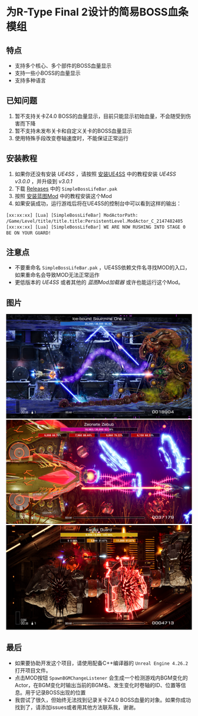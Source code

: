 # 为R-Type Final 2设计的简易BOSS血条模组

## 特点
- 支持多个核心、多个部件的BOSS血量显示
- 支持一些小BOSS的血量显示
- 支持多种语言

## 已知问题
1. 暂不支持关卡Z4.0 BOSS的血量显示，目前只能显示初始血量，不会随受到伤害而下降
2. 暂不支持未发布关卡和自定义关卡的BOSS血量显示
3. 使用特殊手段改变卷轴速度时，不能保证正常运行

## 安装教程
1. 如果你还没有安装 *UE4SS* ，请按照 [安装UE4SS](https://github.com/BLACKujira/RTF2ModdingGuide/blob/master/Chapter1_TheBasics/zhs/%E5%AE%89%E8%A3%85UE4SS.md) 中的教程安装 *UE4SS v3.0.0* ，并升级到 *v3.0.1*
2. 下载 [Releases](https://github.com/BLACKujira/SimpleBossLifeBarMod/releases) 中的 `SimpleBossLifeBar.pak`
3. 按照 [安装蓝图Mod](https://github.com/BLACKujira/RTF2ModdingGuide/blob/master/Chapter1_TheBasics/zhs/%E5%AE%89%E8%A3%85%E8%93%9D%E5%9B%BEMod.md) 中的教程安装这个Mod
4. 如果安装成功，运行游戏后将在UE4SS的控制台中可以看到这样的输出：
```
[xx:xx:xx] [Lua] [SimpleBossLifeBar] ModActorPath: /Game/Level/title/title.title:PersistentLevel.ModActor_C_2147482405
[xx:xx:xx] [Lua] [SimpleBossLifeBar] WE ARE NOW RUSHING INTO STAGE 0 BE ON YOUR GUARD!
```

## 注意点
- 不要重命名 `SimpleBossLifeBar.pak` ，UE4SS依赖文件名寻找MOD的入口，如果重命名会导致MOD无法正常运作
- 更低版本的 *UE4SS* 或者其他的 *蓝图Mod加载器* 或许也能运行这个Mod。

## 图片
![Screenshot 1](Image/01.png)  
![Screenshot 2](Image/02.png)  
![Screenshot 3](Image/03.png)  

## 最后
- 如果要协助开发这个项目，请使用配备C++编译器的 `Unreal Engine 4.26.2` 打开项目文件。
- 点击MOD按钮 `SpawnBGMChangeListener` 会生成一个检测游戏内BGM变化的Actor，在BGM变化时输出当前的BGM名、发生变化时卷轴的ID、位置等信息。用于记录BOSS出现的位置
- 我尝试了很久，但始终无法找到记录关卡Z4.0 BOSS血量的对象。如果你成功找到了，请添加issues或者用其他方法联系我，谢谢。
